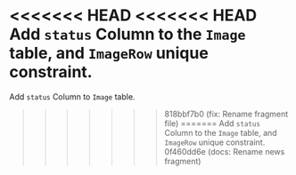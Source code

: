 <<<<<<< HEAD
<<<<<<< HEAD
Add `status` Column to the `Image` table, and `ImageRow` unique constraint.
=======
Add `status` Column to `Image` table.
>>>>>>> 818bbf7b0 (fix: Rename fragment file)
=======
Add `status` Column to the `Image` table, and `ImageRow` unique constraint.
>>>>>>> 0f460dd6e (docs: Rename news fragment)
